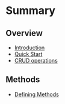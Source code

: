 # Summary

## Overview

* [Introduction](README.md)
* [Quick Start](quick-start.md)
* [CRUD operations](crud-operations.md)

## Methods

* [Defining Methods](methods.md)

